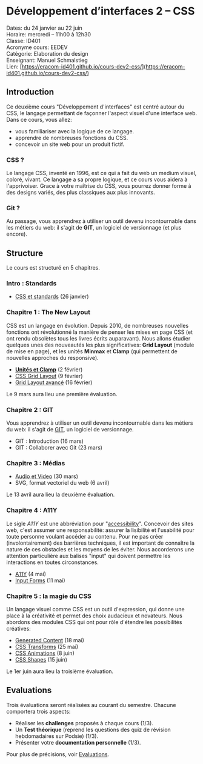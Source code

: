 # Développement d’interfaces 2 – CSS

Dates: du 24 janvier au 22 juin  
Horaire: mercredi – 11h00 à 12h30  
Classe: ID401  
Acronyme cours: EEDEV  
Catégorie: Elaboration du design  
Enseignant: Manuel Schmalstieg  
Lien: [https://eracom-id401.github.io/cours-dev2-css/](https://eracom-id401.github.io/cours-dev2-css/)

## Introduction

Ce deuxième cours "Développement d'interfaces" est centré autour du CSS, le langage permettant de façonner l'aspect visuel d'une interface web. Dans ce cours, vous allez:

- vous familiariser avec la logique de ce langage.
- apprendre de nombreuses fonctions du CSS.
- concevoir un site web pour un produit fictif.

### CSS ?

Le langage CSS, inventé en 1996, est ce qui a fait du web un medium visuel, coloré, vivant. Ce langage a sa propre logique, et ce cours vous aidera à l'apprivoiser. Grace à votre maîtrise du CSS, vous pourrez donner forme à des designs variés, des plus classiques aux plus innovants.

### Git ?

Au passage, vous apprendrez à utiliser un outil devenu incontournable dans les métiers du web: il s'agit de **GIT**, un logiciel de versionnage (et plus encore).

## Structure

Le cours est structuré en 5 chapitres.

### Intro : Standards

- [CSS et standards](standards.html) (26 janvier)


### Chapitre 1 : The New Layout

CSS est un langage en évolution. Depuis 2010, de nombreuses nouvelles fonctions ont révolutionné la manière de penser les mises en page CSS (et ont rendu obsolètes tous les livres écrits auparavant). Nous allons étudier quelques unes des nouveautés les plus significatives: **Grid Layout** (module de mise en page), et les unités **Minmax** et **Clamp** (qui permettent de nouvelles approches du responsive).

- **[Unités et Clamp](units.html)** (2 février)
- [CSS Grid Layout](grid-layout.html) (9 février)
- [Grid Layout avancé](grid-advanced.html) (16 février)

Le 9 mars aura lieu une première évaluation.

### Chapitre 2 : GIT

Vous apprendrez à utiliser un outil devenu incontournable dans les métiers du web: il s'agit de [GIT](https://cours-web.ch/git/), un logiciel de versionnage.

- GIT : Introduction (16 mars)
- GIT : Collaborer avec Git (23 mars)


### Chapitre 3 : Médias

- [Audio et Video](audio-video.html) (30 mars)
- SVG, format vectoriel du web (6 avril)

Le 13 avril aura lieu la deuxième évaluation.

### Chapitre 4 : A11Y

Le sigle *A11Y* est une abbréviation pour "[accessibility](https://cours-web.ch/html/accessibilite.html)". Concevoir des sites web, c'est assumer une responsabilité: assurer la lisibilité et l'usabilité pour toute personne voulant accéder au contenu. Pour ne pas créer (involontairement) des barrières techniques, il est important de connaître la nature de ces obstacles et les moyens de les éviter. Nous accorderons une attention particulière aux balises "input" qui doivent permettre les interactions en toutes circonstances.

- [A11Y](a11y.html) (4 mai)
- [Input Forms](input-forms.html) (11 mai)

### Chapitre 5 : la magie du CSS

Un langage visuel comme CSS est un outil d'expression, qui donne une place à la créativité et permet des choix audacieux et novateurs. Nous abordons des modules CSS qui ont pour rôle d'étendre les possibilités créatives: 

- [Generated Content](generated-content.html) (18 mai)
- [CSS Transforms](css-transforms.html) (25 mai)
- [CSS Animations]() (8 juin)
- [CSS Shapes](css-shapes.html) (15 juin)

Le 1er juin aura lieu la troisième évaluation.

## Evaluations

Trois évaluations seront réalisées au courant du semestre. Chacune comportera trois aspects:

- Réaliser les **challenges** proposés à chaque cours (1/3).
- Un **Test théorique** (reprend les questions des quiz de révision hebdomadaires sur Podsie) (1/3).
- Présenter votre **documentation personnelle** (1/3).

Pour plus de précisions, voir [Evaluations](evaluations.html).